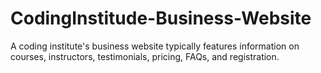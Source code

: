 # CodingInstitude-Business-Website
A coding institute's business website typically features information on courses, instructors, testimonials, pricing, FAQs, and registration. 
